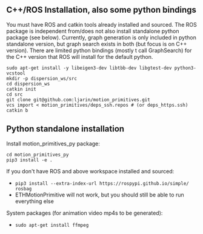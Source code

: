 
## C++/ROS Installation, also some python bindings
You must have ROS and catkin tools already installed and sourced. The ROS package is independent from/does not also install standalone python package (see below). Currently, graph generation is only included in python standalone version, but graph search exists in both (but focus is on C++ version). There are limited python bindings (mostly t call GraphSearch) for the C++ version that ROS will install for the default python.

```
sudo apt-get install -y libeigen3-dev libtbb-dev libgtest-dev python3-vcstool
mkdir -p dispersion_ws/src
cd dispersion_ws
catkin init
cd src
git clone git@github.com:ljarin/motion_primitives.git
vcs import < motion_primitives/deps_ssh.repos # (or deps_https.ssh)
catkin b
```

## Python standalone installation
Install motion_primitives_py package:
```
cd motion_primitives_py
pip3 install -e .
```

If you don't have ROS and above workspace installed and sourced:
- `pip3 install --extra-index-url https://rospypi.github.io/simple/ rosbag`
- ETHMotionPrimitive will not work, but you should still be able to run everything else

System packages (for animation video mp4s to be generated):
- `sudo apt-get install ffmpeg`
